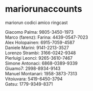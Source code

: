 # mariorunaccounts
mariorun codici amico ringcast

Giacomo Palma: 9805-3450-1973 <br>
Marco (farenz): Farina: 4439-0547-7023<br>
Alex Holopainen: 6915-7059-4587<br>
Daniele Marini: 9141-2213-3527<br>
Lorenzo Strambi: 3166-0242-9348<br>
Pierluigi Leonci: 9265-3610-7467<br>
Simone Antonaci: 6868-0389-9339<br>
Giuamo7: 2998-8934-9143<br>
Manuel Montanari: 1958-3873-7313<br>
Vitoiuvara: 5419-6450-3794<br>
Gatsu: 1779-9349-8371<br>
